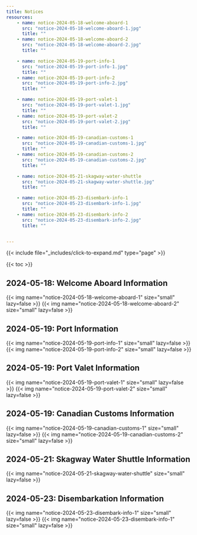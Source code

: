 ```yaml
---
title: Notices
resources:
    - name: notice-2024-05-18-welcome-aboard-1
      src: "notice-2024-05-18-welcome-aboard-1.jpg"
      title: ""
    - name: notice-2024-05-18-welcome-aboard-2
      src: "notice-2024-05-18-welcome-aboard-2.jpg"
      title: ""

    - name: notice-2024-05-19-port-info-1
      src: "notice-2024-05-19-port-info-1.jpg"
      title: ""
    - name: notice-2024-05-19-port-info-2
      src: "notice-2024-05-19-port-info-2.jpg"
      title: ""

    - name: notice-2024-05-19-port-valet-1
      src: "notice-2024-05-19-port-valet-1.jpg"
      title: ""
    - name: notice-2024-05-19-port-valet-2
      src: "notice-2024-05-19-port-valet-2.jpg"
      title: ""

    - name: notice-2024-05-19-canadian-customs-1
      src: "notice-2024-05-19-canadian-customs-1.jpg"
      title: ""
    - name: notice-2024-05-19-canadian-customs-2
      src: "notice-2024-05-19-canadian-customs-2.jpg"
      title: ""

    - name: notice-2024-05-21-skagway-water-shuttle
      src: "notice-2024-05-21-skagway-water-shuttle.jpg"
      title: ""

    - name: notice-2024-05-23-disembark-info-1
      src: "notice-2024-05-23-disembark-info-1.jpg"
      title: ""
    - name: notice-2024-05-23-disembark-info-2
      src: "notice-2024-05-23-disembark-info-2.jpg"
      title: ""


---
```


{{< include file="_includes/click-to-expand.md" type="page" >}}

{{< toc >}}

## 2024-05-18: Welcome Aboard Information

{{< img name="notice-2024-05-18-welcome-aboard-1" size="small" lazy=false >}}
{{< img name="notice-2024-05-18-welcome-aboard-2" size="small" lazy=false >}}

## 2024-05-19: Port Information

{{< img name="notice-2024-05-19-port-info-1" size="small" lazy=false >}}
{{< img name="notice-2024-05-19-port-info-2" size="small" lazy=false >}}

## 2024-05-19: Port Valet Information

{{< img name="notice-2024-05-19-port-valet-1" size="small" lazy=false >}}
{{< img name="notice-2024-05-19-port-valet-2" size="small" lazy=false >}}

## 2024-05-19: Canadian Customs Information

{{< img name="notice-2024-05-19-canadian-customs-1" size="small" lazy=false >}}
{{< img name="notice-2024-05-19-canadian-customs-2" size="small" lazy=false >}}

## 2024-05-21: Skagway Water Shuttle Information

{{< img name="notice-2024-05-21-skagway-water-shuttle" size="small" lazy=false >}}

## 2024-05-23: Disembarkation Information

{{< img name="notice-2024-05-23-disembark-info-1" size="small" lazy=false >}}
{{< img name="notice-2024-05-23-disembark-info-1" size="small" lazy=false >}}
